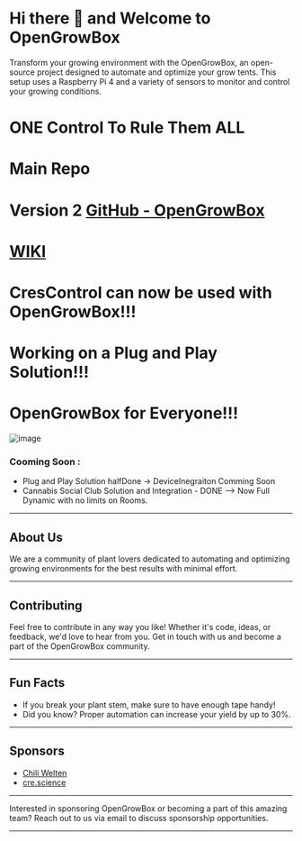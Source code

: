 # Hi there 👋 and Welcome to OpenGrowBox

Transform your growing environment with the OpenGrowBox, an open-source project designed to automate and optimize your grow tents. This setup uses a Raspberry Pi 4 and a variety of sensors to monitor and control your growing conditions.

# ONE Control To Rule Them ALL 


# Main Repo
# Version 2 [GitHub - OpenGrowBox](https://github.com/OpenGrow-Box/OpenGrowBox)


# [WIKI](https://wiki.opengrowbox.net)

# CresControl can now be used with OpenGrowBox!!!

# Working on a Plug and Play Solution!!!


# OpenGrowBox for Everyone!!!
![image](https://github.com/user-attachments/assets/5db4cee5-636f-4657-8a78-bf7407503be0)

### Cooming Soon : 
- Plug and Play Solution halfDone -> DeviceInegraiton Comming Soon
- Cannabis Social Club Solution and Integration - DONE --> Now Full Dynamic with no limits on Rooms.

---

## About Us
We are a community of plant lovers dedicated to automating and optimizing growing environments for the best results with minimal effort.

---

## Contributing
Feel free to contribute in any way you like! Whether it's code, ideas, or feedback, we'd love to hear from you. Get in touch with us and become a part of the OpenGrowBox community.

---

## Fun Facts
- If you break your plant stem, make sure to have enough tape handy!
- Did you know? Proper automation can increase your yield by up to 30%.

---

## Sponsors

- [Chili Welten](https://chiliwelten.de)
- [cre.science](https://cre.science/)
---

Interested in sponsoring OpenGrowBox or becoming a part of this amazing team? Reach out to us via email to discuss sponsorship opportunities.

---

<!--

🙋‍♀️ A short introduction - what is your organization all about?
🌈 Contribution guidelines - how can the community get involved?
👩‍💻 Useful resources - where can the community find your docs? Is there anything else the community should know?
🍿 Fun facts - what does your team eat for breakfast?
🧙 Remember, you can do mighty things with the power of [Markdown](https://docs.github.com/github/writing-on-github/getting-started-with-writing-and-formatting-on-github/basic-writing-and-formatting-syntax)
-->

